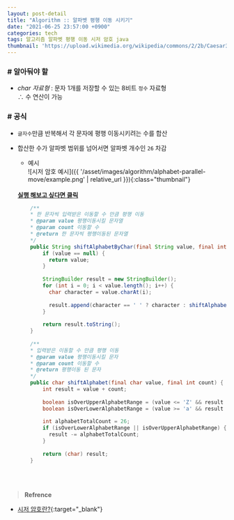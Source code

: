 ```yaml
---
layout: post-detail
title: "Algorithm :: 알파벳 평행 이동 시키기"
date: "2021-06-25 23:57:00 +0900"
categories: tech
tags: 알고리즘 알파벳 평행 이동 시저 암호 java
thumbnail: 'https://upload.wikimedia.org/wikipedia/commons/2/2b/Caesar3.svg'
---
```


### # 알아둬야 할
- *char 자료형* : 문자 1개를 저장할 수 있는 8비트 `정수` 자료형   
    ∴ 수 연산이 가능

### # 공식
- `글자수`만큼 반복해서 각 문자에 평행 이동시키려는 수를 합산
- 합산한 수가 알파벳 범위를 넘어서면 알파벳 개수인 `26` 차감

    - 예시      
    ![시저 암호 예시]({{ '/asset/images/algorithm/alphabet-parallel-move/example.png' | relative_url }}){:class="thumbnail"}  

    <br/>
    <a href="https://ideone.com/WsAgWq" target="_blank">
        <strong><i class="fas fa-play-circle"></i> 실행 해보고 싶다면 클릭</strong>
    </a>


    ```java
        /**
        * 한 문자씩 입력받은 이동할 수 만큼 평행 이동
        * @param value 평행이동시킬 문자열
        * @param count 이동할 수
        * @return 한 문자씩 평행이동된 문자열
        */
        public String shiftAlphabetByChar(final String value, final int count) {
            if (value == null) {
              return value;
            }
            
            StringBuilder result = new StringBuilder();
            for (int i = 0; i < value.length(); i++) {
              char character = value.charAt(i);
            
              result.append(character == ' ' ? character : shiftAlphabet(character, count));
            }
            
            return result.toString();
        }
        
        /**
        * 입력받은 이동할 수 만큼 평행 이동
        * @param value 평행이동시킬 문자
        * @param count 이동할 수
        * @return 평행이동 된 문자
        */
        public char shiftAlphabet(final char value, final int count) {
            int result = value + count;
            
            boolean isOverUpperAlphabetRange = (value <= 'Z' && result > 'Z');
            boolean isOverLowerAlphabetRange = (value >= 'a' && result > 'z');
            
            int alphabetTotalCount = 26;
            if (isOverLowerAlphabetRange || isOverUpperAlphabetRange) {
              result -= alphabetTotalCount;
            }
            
            return (char) result;
        }
    
    ```

<br/>
<br/>

> **Refrence**
- [시저 암호란?](https://ko.wikipedia.org/wiki/%EC%B9%B4%EC%9D%B4%EC%82%AC%EB%A5%B4_%EC%95%94%ED%98%B8){:target="_blank"}
